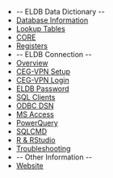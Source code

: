 <!-- docs/_sidebar.md -->
- -- ELDB Data Dictionary --
- [Database Information](Data_Structure_Info.md)
- [Lookup Tables](Data_Lookup.md)
- [CORE](Data_Core.md)
- [Registers](Data_Registers.md)
- -- ELDB Connection --
- [Overview](Connect_Overview.md)
- [CEG-VPN Setup](Connect_CEG-VPN_Setup.md)
- [CEG-VPN Login](Connect_CEG-VPN_Login.md)
- [ELDB Password](Connect_ELDB_Password.md)
- [SQL Clients](Connect_SQL_Clients.md)     
- [ODBC DSN](Connect_ODBC_DSN.md)
- [MS Access](Connect_MS_Access.md)
- [PowerQuery](Connect_PowerQuery.md)
- [SQLCMD](Connect_SQLCMD.md)
- [R & RStudio](Connect_RStudio.md)
- [Troubleshooting](Connect_Troubleshooting.md)   
- -- Other Information --
- [Website](Website.md)


